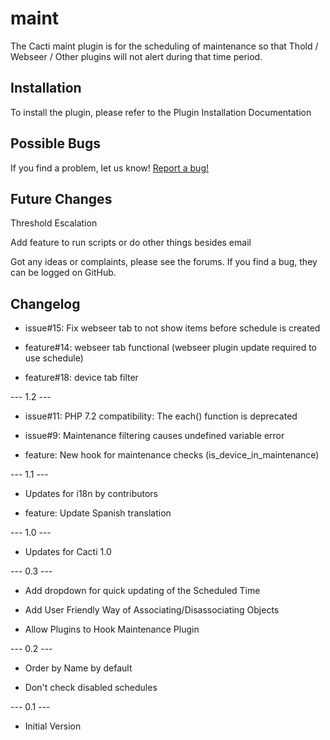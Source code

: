 # maint

The Cacti maint plugin is for the scheduling of maintenance so that Thold /
Webseer / Other plugins will not alert during that time period.

## Installation

To install the plugin, please refer to the Plugin Installation Documentation

## Possible Bugs

If you find a problem, let us know! [Report a bug!](http://cacti.net/bugs.php)

## Future Changes

Threshold Escalation

Add feature to run scripts or do other things besides email

Got any ideas or complaints, please see the forums.  If you find a bug, they can
be logged on GitHub.

## Changelog

* issue#15: Fix webseer tab to not show items before schedule is created

* feature#14: webseer tab functional (webseer plugin update required to use schedule)

* feature#18: device tab filter

--- 1.2 ---

* issue#11: PHP 7.2 compatibility: The each() function is deprecated

* issue#9: Maintenance filtering causes undefined variable error

* feature: New hook for maintenance checks (is_device_in_maintenance)

--- 1.1 ---

* Updates for i18n by contributors

* feature: Update Spanish translation

--- 1.0 ---

* Updates for Cacti 1.0

--- 0.3 ---

* Add dropdown for quick updating of the Scheduled Time

* Add User Friendly Way of Associating/Disassociating Objects

* Allow Plugins to Hook Maintenance Plugin

--- 0.2 ---

* Order by Name by default

* Don't check disabled schedules

--- 0.1 ---

* Initial Version
